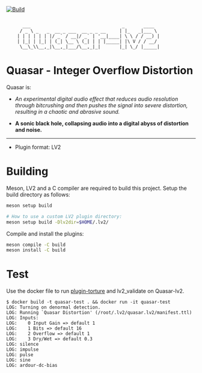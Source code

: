[![Build](https://github.com/kassoulet/quasar-lv2/actions/workflows/meson.yml/badge.svg)](https://github.com/kassoulet/quasar-lv2/actions/workflows/meson.yml)

```

      ___                                  _       ____  
     / _ \ _   _  __ _ ___  __ _ _ __     | |_   _|___ \ 
    | | | | | | |/ _` / __|/ _` | '__|____| \ \ / / __) |
    | |_| | |_| | (_| \__ \ (_| | | |_____| |\ V / / __/ 
     \__\_\\__,_|\__,_|___/\__,_|_|       |_| \_/ |_____|

```

# Quasar - Integer Overflow Distortion 

Quasar is:

- *An experimental digital audio effect that reduces audio resolution through bitcrushing and then pushes the signal into severe distortion, resulting in a chaotic and abrasive sound.*

- **A sonic black hole, collapsing audio into a digital abyss of distortion and noise.**

---

- Plugin format: LV2



# Building

Meson, LV2 and a C compiler are required to build this project. 
Setup the build directory as follows:

```sh
meson setup build

# How to use a custom LV2 plugin directory:
meson setup build -Dlv2dir=$HOME/.lv2/
```

Compile and install the plugins:

```sh
meson compile -C build
meson install -C build
```

# Test

Use the docker file to run [plugin-torture](https://github.com/cth103/plugin-torture) and lv2_validate on Quasar-lv2.

```
$ docker build -t quasar-test . && docker run -it quasar-test
LOG: Turning on denormal detection.
LOG: Running `Quasar Distortion' (/root/.lv2/quasar.lv2/manifest.ttl)
LOG: Inputs:
LOG: 	0 Input Gain => default 1
LOG: 	1 Bits => default 16
LOG: 	2 Overflow => default 1
LOG: 	3 Dry/Wet => default 0.3
LOG: silence
LOG: impulse
LOG: pulse
LOG: sine
LOG: ardour-dc-bias
```

